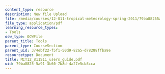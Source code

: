 ```yaml
---
content_type: resource
description: New file Upload
file: /media/courses/12-811-tropical-meteorology-spring-2011/79ba88255a913b607b8d4a27e5cb3cca_MIT12_811S11_users_guide.pdf
file_type: application/pdf
learning_resource_types:
- Tools
ocw_type: OCWFile
parent_title: Tools
parent_type: CourseSection
parent_uid: 374ebf22-f5f1-50d9-82a5-d78288ffba8e
resourcetype: Document
title: MIT12_811S11_users_guide.pdf
uid: 79ba8825-5a91-3b60-7b8d-4a27e5cb3cca
---
```

